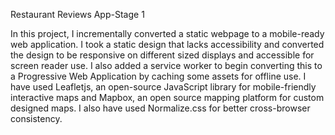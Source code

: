 ﻿Restaurant Reviews App-Stage 1

In this project, I incrementally converted a static webpage to a mobile-ready web application. 
I took a static design that lacks accessibility and converted the design to be responsive on different sized displays 
and accessible for screen reader use. 
I also added a service worker to begin converting this to a Progressive Web Application by caching some assets for offline use.
I have used Leafletjs, an open-source JavaScript library for mobile-friendly interactive maps and 
Mapbox, an open source mapping platform for custom designed maps.
I also have used Normalize.css for better cross-browser consistency.